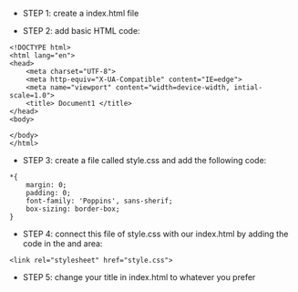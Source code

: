 - STEP 1: create a index.html file

- STEP 2: add basic HTML code:
```
<!DOCTYPE html>
<html lang="en">
<head>
    <meta charset="UTF-8">
    <meta http-equiv="X-UA-Compatible" content="IE=edge">
    <meta name="viewport" content="width=device-width, intial-scale=1.0">
    <title> Document1 </title>
</head>
<body>

</body>
</html>
```

- STEP 3: create a file called style.css and add the following code:
```
*{
    margin: 0;
    padding: 0;
    font-family: 'Poppins', sans-sherif;
    box-sizing: border-box;
}
```

- STEP 4: connect this file of style.css with our index.html by adding the code in the <head> and </head> area:
```
<link rel="stylesheet" href="style.css">
```

- STEP 5: change your title in index.html to whatever you prefer
